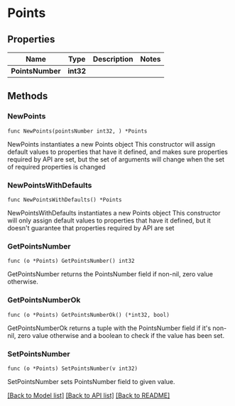 # Points

## Properties

Name | Type | Description | Notes
------------ | ------------- | ------------- | -------------
**PointsNumber** | **int32** |  | 

## Methods

### NewPoints

`func NewPoints(pointsNumber int32, ) *Points`

NewPoints instantiates a new Points object
This constructor will assign default values to properties that have it defined,
and makes sure properties required by API are set, but the set of arguments
will change when the set of required properties is changed

### NewPointsWithDefaults

`func NewPointsWithDefaults() *Points`

NewPointsWithDefaults instantiates a new Points object
This constructor will only assign default values to properties that have it defined,
but it doesn't guarantee that properties required by API are set

### GetPointsNumber

`func (o *Points) GetPointsNumber() int32`

GetPointsNumber returns the PointsNumber field if non-nil, zero value otherwise.

### GetPointsNumberOk

`func (o *Points) GetPointsNumberOk() (*int32, bool)`

GetPointsNumberOk returns a tuple with the PointsNumber field if it's non-nil, zero value otherwise
and a boolean to check if the value has been set.

### SetPointsNumber

`func (o *Points) SetPointsNumber(v int32)`

SetPointsNumber sets PointsNumber field to given value.



[[Back to Model list]](../README.md#documentation-for-models) [[Back to API list]](../README.md#documentation-for-api-endpoints) [[Back to README]](../README.md)


